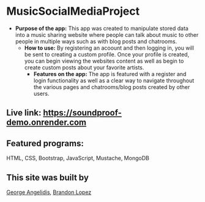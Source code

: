 # MusicSocialMediaProject
* **Purpose of the app:** 
  This app was created to manipulate stored data into a music sharing website where people can talk about music to other people in multiple ways such as with blog posts and chatrooms.
  * **How to use:**
    By registering an acoount and then logging in, you will be sent to creating a custom profile. Once your profile is created, you can begin viewing the websites content as well as begin 
  to create custom posts about your favorite artists.
    * **Features on the app:**
     The app is featured with a register and login functionality as well as a clear way to navigate throughout the various pages and chatrooms/blog posts created by other users.
     
 ## Live link: https://soundproof-demo.onrender.com
      
      
## Featured programs: 
HTML, CSS, Bootstrap, JavaScript, Mustache, MongoDB

## This site was built by
[George Angelidis](https://github.com/Gazmoji), [Brandon Lopez](https://github.com/BLO2210)
